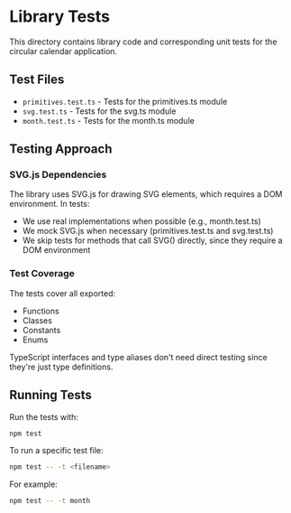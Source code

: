 # Library Tests

This directory contains library code and corresponding unit tests for the circular calendar application.

## Test Files

- `primitives.test.ts` - Tests for the primitives.ts module
- `svg.test.ts` - Tests for the svg.ts module
- `month.test.ts` - Tests for the month.ts module

## Testing Approach

### SVG.js Dependencies

The library uses SVG.js for drawing SVG elements, which requires a DOM environment. In tests:

- We use real implementations when possible (e.g., month.test.ts)
- We mock SVG.js when necessary (primitives.test.ts and svg.test.ts)
- We skip tests for methods that call SVG() directly, since they require a DOM environment

### Test Coverage

The tests cover all exported:
- Functions
- Classes
- Constants
- Enums

TypeScript interfaces and type aliases don't need direct testing since they're just type definitions.

## Running Tests

Run the tests with:

```bash
npm test
```

To run a specific test file:

```bash
npm test -- -t <filename>
```

For example:

```bash
npm test -- -t month
```